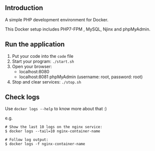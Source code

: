 
## Introduction
A simple PHP development environment for Docker.

This Docker setup includes PHP7-FPM , MySQL, Njinx and phpMyAdmin.

## Run the application
1. Put your code into the `code` file
2. Start your program: `./start.sh`
3. Open your browser:
    * localhost:8080 
    * localhost:8081    phpMyAdmin (username: root, password: root)
4. Stop and clear services: `./stop.sh`

## Check logs
Use `docker logs --help` to know more about that :)

e.g.
```
# Show the last 10 logs on the nginx service: 
$ docker logs --tail=10 nginx-container-name

# Follow log output: 
$ docker logs -f nginx-container-name
```
